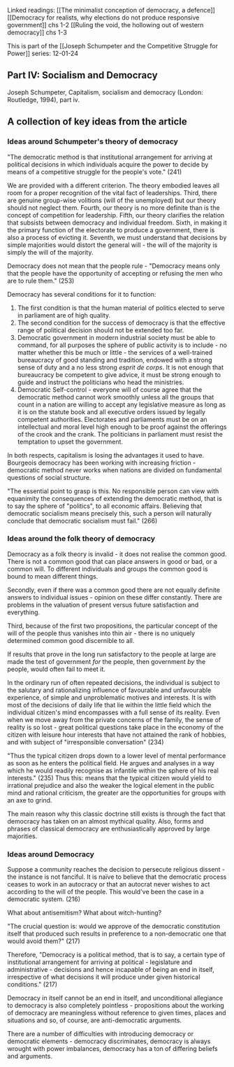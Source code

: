 Linked readings:
[[The minimalist conception of democracy, a defence]]
[[Democracy for realists, why elections do not produce responsive government]] chs 1-2
[[Ruling the void, the hollowing out of western democracy]] chs 1-3

This is part of the [[Joseph Schumpeter and the Competitive Struggle for Power]] series:
12-01-24

## Part IV: Socialism and Democracy
Joseph Schumpeter, Capitalism, socialism and democracy (London: Routledge, 1994), part iv.

## A collection of key ideas from the article

### Ideas around Schumpeter's theory of democracy

"The democratic method is that institutional arrangement for arriving at political decisions in which individuals acquire the power to decide by means of a competitive struggle for the people's vote." (241)

We are provided with a different criterion. The theory embodied leaves all room for a proper recognition of the vital fact of leaderships. Third, there are genuine group-wise volitions (will of the unemployed) but our theory should not neglect them. Fourth, our theory is no more definite than is the concept of competition for leadership. Fifth, our theory clarifies the relation that subsists between democracy and individual freedom. Sixth, in making it the primary function of the electorate to produce a government, there is also a process of evicting it. Seventh, we must understand that decisions by simple majorities would distort the general will - the will of the majority is simply the will of the majority.

Democracy does not mean that the people rule - "Democracy means only that the people have the opportunity of accepting or refusing the men who are to rule them." (253)

Democracy has several conditions for it to function:
1. The first condition is that the human material of politics elected to serve in parliament are of high quality.
2. The second condition for the success of democracy is that the effective range of political decision should not be extended too far.
3. Democratic government in modern industrial society must be able to command, for all purposes the sphere of public activity is to include - no matter whether this be much or little - the services of a well-trained bureaucracy of good standing and tradition, endowed with a strong sense of duty and a no less strong *esprit de corps*. It is not enough that bureaucracy be competent to give advice, it must be strong enough to guide and instruct the politicians who head the ministries.
4. Democratic Self-control - everyone will of course agree that the democratic method cannot work smoothly unless all the groups that count in a nation are willing to accept any legislative measure as long as it is on the statute book and all executive orders issued by legally competent authorities. Electorates and parliaments must be on an intellectual and moral level high enough to be proof against the offerings of the crook and the crank. The politicians in parliament must resist the temptation to upset the government.

In both respects, capitalism is losing the advantages it used to have. Bourgeois democracy has been working with increasing friction - democratic method never works when nations are divided on fundamental questions of social structure.

"The essential point to grasp is this. No responsible person can view with equanimity the consequences of extending the democratic method, that is to say the sphere of "politics", to all economic affairs. Believing that democratic socialism means precisely this, such a person will naturally conclude that democratic socialism must fail." (266)

### Ideas around the folk theory of democracy

Democracy as a folk theory is invalid - it does not realise the common good. There is not a common good that can place answers in good or bad, or a common will. To different individuals and groups the common good is bound to mean different things.

Secondly, even if there was a common good there are not equally definite answers to individual issues - opinion on these differ constantly. There are problems in the valuation of present versus future satisfaction and everything.

Third, because of the first two propositions, the particular concept of the will of the people thus vanishes into thin air - there is no uniquely determined common good discernible to all.

If results that prove in the long run satisfactory to the people at large are made the test of government *for* the people, then government *by* the people, would often fail to meet it.

In the ordinary run of often repeated decisions, the individual is subject to the salutary and rationalizing influence of favourable and unfavourable experience, of simple and unproblematic motives and interests. It is with most of the decisions of daily life that lie within the little field which the individual citizen's mind encompasses with a full sense of its reality. Even when we move away from the private concerns of the family, the sense of reality is so lost - great political questions take place in the economy of the citizen with leisure hour interests that have not attained the rank of hobbies, and with subject of "irresponsible conversation" (234)

"Thus the typical citizen drops down to a lower level of mental performance as soon as he enters the political field. He argues and analyses in a way which he would readily recognise as infantile within the sphere of his real interests." (235)
Thus this: means that the typical citizen would yield to irrational prejudice and also the weaker the logical element in the public mind and rational criticism, the greater are the opportunities for groups with an axe to grind.

The main reason why this classic doctrine still exists is through the fact that democracy has taken on an almost mythical quality. Also, forms and phrases of classical democracy are enthusiastically approved by large majorities.

### Ideas around Democracy

Suppose a community reaches the decision to persecute religious dissent - the instance is not fanciful. It is naïve to believe that the democratic process ceases to work in an autocracy or that an autocrat never wishes to act according to the will of the people. This would've been the case in a democratic system. (216)

What about antisemitism? What about witch-hunting?

"The crucial question is: would we approve of the democratic constitution itself that produced such results in preference to a non-democratic one that would avoid them?" (217)

Therefore, "Democracy is a political method, that is to say, a certain type of institutional arrangement for arriving at political - legislature and administrative - decisions and hence incapable of being an end in itself, irrespective of what decisions it will produce under given historical conditions." (217)

Democracy in itself cannot be an end in itself, and unconditional allegiance to democracy is also completely pointless - propositions about the working of democracy are meaningless without reference to given times, places and situations and so, of course, are anti-democratic arguments.

There are a number of difficulties with introducing democracy or democratic elements - democracy discriminates, democracy is always wrought with power imbalances, democracy has a ton of differing beliefs and arguments.

```ad-quote


```
